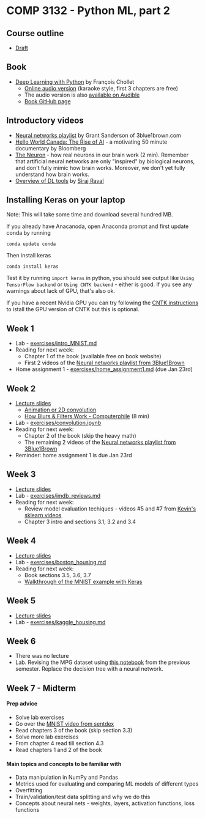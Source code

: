 # COMP 3132 - Python ML, part 2

## Course outline
 * [Draft](https://docs.google.com/document/d/13-xZCzKXh8en7wyOvsfpQGjdO1qTJFZuh_56rYE5Ymg/view)

## Book
 - [Deep Learning with Python](https://www.manning.com/books/deep-learning-with-python) by François Chollet
   - [Online audio version](https://livebook.manning.com/#!/book/deep-learning-with-python/chapter-1/) (karaoke style, first 3 chapters are free)
   - The audio version is also [available on Audible](https://www.audible.com/pd/Deep-Learning-with-Python-Audiobook/B07H5TZ6KN)
   - [Book GitHub page](https://github.com/fchollet/deep-learning-with-python-notebooks)
 
## Introductory videos
 - [Neural networks playlist](https://www.youtube.com/playlist?list=PLZHQObOWTQDNU6R1_67000Dx_ZCJB-3pi) by Grant Sanderson of 3blue1brown.com
 - [Hello World Canada: The Rise of AI](https://www.youtube.com/watch?v=Dk7h22mRYHQ&t=1523s) - a motivating 50 minute documentary by Bloomberg
 - [The Neuron](https://www.youtube.com/watch?v=6qS83wD29PY) - how real neurons in our brain work (2 min). Remember that artificial neural networks are only "inspired" by biological neurons, and don't fully mimic how brain works. Moreover, we don't yet fully understand how brain works.
 - [Overview of DL tools](https://www.youtube.com/watch?v=j_pJmXJwMLA) by [Siraj Raval](https://www.youtube.com/channel/UCWN3xxRkmTPmbKwht9FuE5A)
 
## Installing Keras on your laptop
Note: This will take some time and download several hundred MB.

If you already have Anacanoda, open Anaconda prompt and first update conda by running
```
conda update conda
```
Then install keras 
```
conda install keras
```

Test it by running `import keras` in python, you should see output like `Using TensorFlow backend` or `Using CNTK backend` - either is good. If you see any warnings about lack of GPU, that's also ok.

If you have a recent Nvidia GPU you can try following the [CNTK instructions](CNTK.md) to istall the GPU version of CNTK but this is optional.

## Week 1
 * Lab - [exercises/intro_MNIST.md](exercises/intro_MNIST.md)
 * Reading for next week:
   * Chapter 1 of the book (available free on book website)
   * First 2 videos of the [Neural networks playlist from 3Blue1Brown](https://www.youtube.com/playlist?list=PLZHQObOWTQDNU6R1_67000Dx_ZCJB-3pi)
 * Home assignment 1 - [exercises/home_assignment1.md](exercises/home_assignment1.md)  (due Jan 23rd)

## Week 2
 * [Lecture slides](slides/02_week.ipynb)
   * [Animation or 2D convolution](https://i.stack.imgur.com/uEoXw.gif)
   * [How Blurs & Filters Work - Computerphile](https://www.youtube.com/watch?v=C_zFhWdM4ic) (8 min)
 * Lab - [exercises/convolution.ipynb](exercises/convolution.ipynb)
 * Reading for next week:
   * Chapter 2 of the book (skip the heavy math)
   * The remaining 2 videos of the [Neural networks playlist from 3Blue1Brown](https://www.youtube.com/playlist?list=PLZHQObOWTQDNU6R1_67000Dx_ZCJB-3pi)
 * Reminder: home assignment 1 is due Jan 23rd

## Week 3
 * [Lecture slides](slides/03_week.ipynb)
 * Lab - [exercises/imdb_reviews.md](exercises/imdb_reviews.md)
 * Reading for next week:
   * Review model evaluation techiques - videos #5 and #7 from [Kevin's sklearn videos](https://github.com/justmarkham/scikit-learn-videos)
   * Chapter 3 intro and sections 3.1, 3.2 and 3.4
   
## Week 4
 * [Lecture slides](slides/04_week.ipynb)
 * Lab - [exercises/boston_housing.md](exercises/boston_housing.md)
 * Reading for next week:
   * Book sections 3.5, 3.6, 3.7
   * [Walkthrough of the MNIST example with Keras](https://www.youtube.com/watch?v=wQ8BIBpya2k)

## Week 5
 * [Lecture slides](slides/05_week.ipynb)
 * Lab - [exercises/kaggle_housing.md](exercises/kaggle_housing.md)
 
## Week 6
 - There was no lecture
 - Lab. Revising the MPG dataset using [this notebook](https://github.com/kamrik/ML1/blob/master/exercises/mpg_revisited.ipynb) from the previous semester. Replace the decision tree with a neural network.

## Week 7 - Midterm
#### Prep advice
 - Solve lab exercises
 - Go over the [MNIST video from sentdex](https://www.youtube.com/watch?v=wQ8BIBpya2k)
 - Read chapters 3 of the book (skip section 3.3)
 - Solve more lab exercises
 - From chapter 4 read till section 4.3
 - Read chapters 1 and 2 of the book
#### Main topics and concepts to be familiar with
 - Data manipulation in NumPy and Pandas
 - Metrics used for evaluating and comparing ML models of different types
 - Overfitting
 - Train/validation/test data splitting and why we do this
 - Concepts about neural nets - weights, layers, activation functions, loss functions
